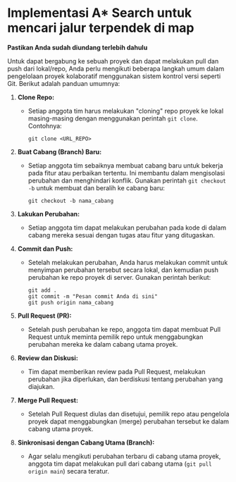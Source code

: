 # Implementasi A* Search untuk mencari jalur terpendek di map
**Pastikan Anda sudah diundang terlebih dahulu**

Untuk dapat bergabung ke sebuah proyek dan dapat melakukan pull dan push dari lokal/repo, Anda perlu mengikuti beberapa langkah umum dalam pengelolaan proyek kolaboratif menggunakan sistem kontrol versi seperti Git. Berikut adalah panduan umumnya:

1. **Clone Repo:**
   - Setiap anggota tim harus melakukan "cloning" repo proyek ke lokal masing-masing dengan menggunakan perintah `git clone`. Contohnya:
     ```
     git clone <URL_REPO>
     ```

2. **Buat Cabang (Branch) Baru:**
   - Setiap anggota tim sebaiknya membuat cabang baru untuk bekerja pada fitur atau perbaikan tertentu. Ini membantu dalam mengisolasi perubahan dan menghindari konflik. Gunakan perintah `git checkout -b` untuk membuat dan beralih ke cabang baru:
     ```
     git checkout -b nama_cabang
     ```

3. **Lakukan Perubahan:**
   - Setiap anggota tim dapat melakukan perubahan pada kode di dalam cabang mereka sesuai dengan tugas atau fitur yang ditugaskan.

4. **Commit dan Push:**
   - Setelah melakukan perubahan, Anda harus melakukan commit untuk menyimpan perubahan tersebut secara lokal, dan kemudian push perubahan ke repo proyek di server. Gunakan perintah berikut:
     ```
     git add .
     git commit -m "Pesan commit Anda di sini"
     git push origin nama_cabang
     ```

5. **Pull Request (PR):**
   - Setelah push perubahan ke repo, anggota tim dapat membuat Pull Request untuk meminta pemilik repo untuk menggabungkan perubahan mereka ke dalam cabang utama proyek.

6. **Review dan Diskusi:**
   - Tim dapat memberikan review pada Pull Request, melakukan perubahan jika diperlukan, dan berdiskusi tentang perubahan yang diajukan.

7. **Merge Pull Request:**
   - Setelah Pull Request diulas dan disetujui, pemilik repo atau pengelola proyek dapat menggabungkan (merge) perubahan tersebut ke dalam cabang utama proyek.

8. **Sinkronisasi dengan Cabang Utama (Branch):**
    - Agar selalu mengikuti perubahan terbaru di cabang utama proyek, anggota tim dapat melakukan pull dari cabang utama (`git pull origin main`) secara teratur.

